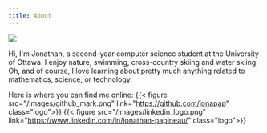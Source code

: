 ```yaml
---
title: About
---
```


![](/images/about_picture.jpg)

Hi, I'm Jonathan, a second-year computer science student at the University of Ottawa. I enjoy nature, swimming,
 cross-country skiing and water skiing. Oh, and of course, I love learning about pretty much anything related to 
mathematics, science, or technology.

Here is where you can find me online:
{{< figure src="/images/github_mark.png" link="https://github.com/jonapap" class="logo">}}
{{< figure src="/images/linkedin_logo.png" link="https://www.linkedin.com/in/jonathan-papineau/" class="logo">}}
